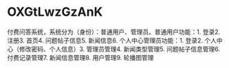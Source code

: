 # OXGtLwzGzAnK
付费问答系统，系统分为（身份）：普通用户、管理员。普通用户功能：1. 登录2. 注册3. 首页4. 问题帖子信息5. 新闻信息6. 个人中心管理员功能：1. 登录2. 个人中心（修改密码、个人信息）3. 管理员管理4. 新闻类型管理5. 问题帖子信息管理6. 付费记录管理7. 新闻信息管理8. 用户管理9. 轮播图管理 
